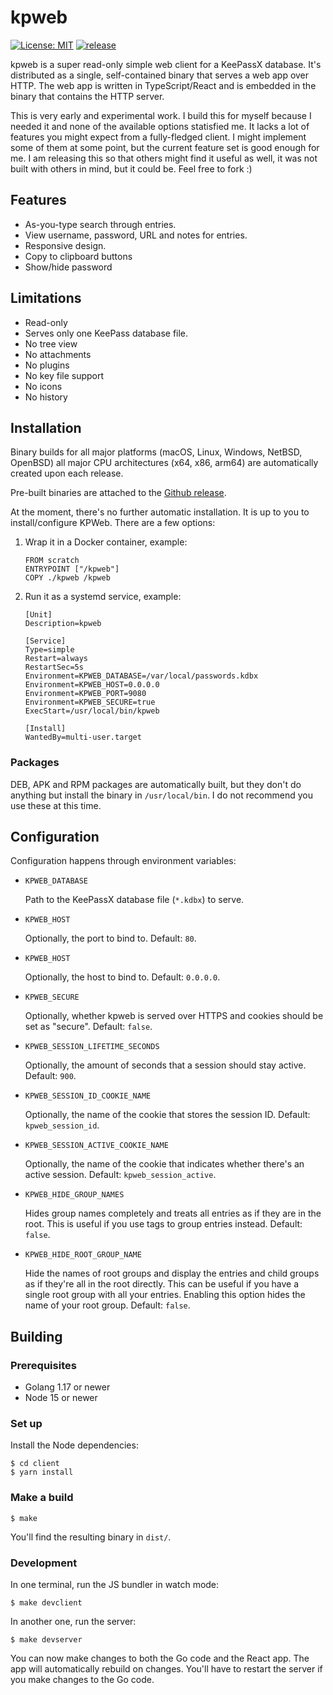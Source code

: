 # kpweb

[![License: MIT](https://img.shields.io/badge/License-MIT-yellow.svg)](https://opensource.org/licenses/MIT)
[![release](https://github.com/Photonios/kpweb/actions/workflows/release.yml/badge.svg)](https://github.com/Photonios/kpweb/actions/workflows/release.yml)

kpweb is a super read-only simple web client for a KeePassX database. It's distributed as a single, self-contained binary that serves a web app over HTTP. The web app is written in TypeScript/React and is embedded in the binary that contains the HTTP server.

This is very early and experimental work. I build this for myself because I needed it and none of the available options statisfied me. It lacks a lot of features you might expect from a fully-fledged client. I might implement some of them at some point, but the current feature set is good enough for me. I am releasing this so that others might find it useful as well, it was not built with others in mind, but it could be. Feel free to fork :)

## Features
* As-you-type search through entries.
* View username, password, URL and notes for entries.
* Responsive design.
* Copy to clipboard buttons
* Show/hide password

## Limitations
* Read-only
* Serves only one KeePass database file.
* No tree view
* No attachments
* No plugins
* No key file support
* No icons
* No history

## Installation
Binary builds for all major platforms (macOS, Linux, Windows, NetBSD, OpenBSD) all major CPU architectures (x64, x86, arm64) are automatically created upon each release.

Pre-built binaries are attached to the [Github release](https://github.com/Photonios/kpweb/releases).

At the moment, there's no further automatic installation. It is up to you to install/configure KPWeb. There are a few options:

1. Wrap it in a Docker container, example:

    ```
    FROM scratch
    ENTRYPOINT ["/kpweb"]
    COPY ./kpweb /kpweb
    ```

2. Run it as a systemd service, example:

    ```
    [Unit]
    Description=kpweb

    [Service]
    Type=simple
    Restart=always
    RestartSec=5s
    Environment=KPWEB_DATABASE=/var/local/passwords.kdbx
    Environment=KPWEB_HOST=0.0.0.0
    Environment=KPWEB_PORT=9080
    Environment=KPWEB_SECURE=true
    ExecStart=/usr/local/bin/kpweb

    [Install]
    WantedBy=multi-user.target
    ```

### Packages
DEB, APK and RPM packages are automatically built, but they don't do anything but install the binary in `/usr/local/bin`. I do not recommend you use these at this time.

## Configuration
Configuration happens through environment variables:

- `KPWEB_DATABASE`

  Path to the KeePassX database file (`*.kdbx`) to serve.

- `KPWEB_HOST`

  Optionally, the port to bind to. Default: `80`.

- `KPWEB_HOST`

  Optionally, the host to bind to. Default: `0.0.0.0`.

- `KPWEB_SECURE`

  Optionally, whether kpweb is served over HTTPS and cookies should be set as "secure". Default: `false`.

- `KPWEB_SESSION_LIFETIME_SECONDS`

  Optionally, the amount of seconds that a session should stay active. Default: `900`.

- `KPWEB_SESSION_ID_COOKIE_NAME`

  Optionally, the name of the cookie that stores the session ID. Default: `kpweb_session_id`.

- `KPWEB_SESSION_ACTIVE_COOKIE_NAME`

  Optionally, the name of the cookie that indicates whether there's an active session. Default: `kpweb_session_active`.

- `KPWEB_HIDE_GROUP_NAMES`

   Hides group names completely and treats all entries as if they are in the root. This is useful if you use tags to group entries instead. Default: `false`.

- `KPWEB_HIDE_ROOT_GROUP_NAME`

  Hide the names of root groups and  display the entries and child groups as if they're all in the root directly. This can be useful if you have a single root group with all your entries. Enabling this option hides the name of your root group. Default: `false`.

## Building

### Prerequisites

- Golang 1.17 or newer
- Node 15 or newer

### Set up

Install the Node dependencies:

```shell
$ cd client
$ yarn install
```

### Make a build

```shell
$ make
```

You'll find the resulting binary in `dist/`.

### Development

In one terminal, run the JS bundler in watch mode:

```shell
$ make devclient
```

In another one, run the server:

```shell
$ make devserver
```

You can now make changes to both the Go code and the React app. The app will automatically rebuild on changes. You'll have to restart the server if you make changes to the Go code.
